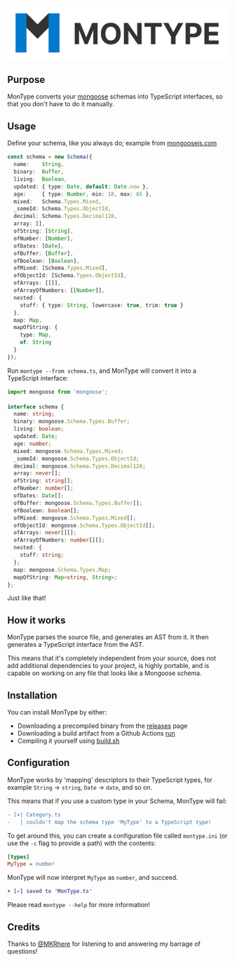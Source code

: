 <p align="center">
  <img src="images/header.png">
</p>
  
## Purpose
MonType converts your [mongoose](https://github.com/Automattic/mongoose) schemas into TypeScript interfaces, so that you don't have to do it manually.
  
## Usage
Define your schema, like you always do; example from [mongoosejs.com](https://mongoosejs.com/docs/schematypes.html)
```typescript
const schema = new Schema({
  name:    String,
  binary:  Buffer,
  living:  Boolean,
  updated: { type: Date, default: Date.now },
  age:     { type: Number, min: 18, max: 65 },
  mixed:   Schema.Types.Mixed,
  _someId: Schema.Types.ObjectId,
  decimal: Schema.Types.Decimal128,
  array: [],
  ofString: [String],
  ofNumber: [Number],
  ofDates: [Date],
  ofBuffer: [Buffer],
  ofBoolean: [Boolean],
  ofMixed: [Schema.Types.Mixed],
  ofObjectId: [Schema.Types.ObjectId],
  ofArrays: [[]],
  ofArrayOfNumbers: [[Number]],
  nested: {
    stuff: { type: String, lowercase: true, trim: true }
  },
  map: Map,
  mapOfString: {
    type: Map,
    of: String
  }
});
```

Run `montype --from schema.ts`, and MonType will convert it into a TypeScript interface:
```typescript
import mongoose from 'mongoose';

interface schema {
  name: string;
  binary: mongoose.Schema.Types.Buffer;
  living: boolean;
  updated: Date;
  age: number;
  mixed: mongoose.Schema.Types.Mixed;
  _someId: mongoose.Schema.Types.ObjectId;
  decimal: mongoose.Schema.Types.Decimal128;
  array: never[];
  ofString: string[];
  ofNumber: number[];
  ofDates: Date[];
  ofBuffer: mongoose.Schema.Types.Buffer[];
  ofBoolean: boolean[];
  ofMixed: mongoose.Schema.Types.Mixed[];
  ofObjectId: mongoose.Schema.Types.ObjectId[];
  ofArrays: never[][];
  ofArrayOfNumbers: number[][];
  nested: {
    stuff: string;
  };
  map: mongoose.Schema.Types.Map;
  mapOfString: Map<string, String>;
};
```
  
Just like that!
  
## How it works
MonType parses the source file, and generates an AST from it. It then generates a TypeScript interface from the AST.  
  
This means that it's completely independent from your source, does not add additional dependencies to your project, is highly portable, and is capable on working on any file that looks like a Mongoose schema.

## Installation
You can install MonType by either:
* Downloading a precompiled binary from the [releases](https://github.com/uditkarode/montype/releases) page
* Downloading a build artifact from a Github Actions [run](https://github.com/uditkarode/montype/actions)
* Compiling it yourself using [build.sh](https://github.com/uditkarode/montype/blob/master/build.sh)
  
## Configuration
MonType works by 'mapping' descriptors to their TypeScript types, for example `String` -> `string`, `Date` -> `date`, and so on.
  
This means that if you use a custom type in your Schema, MonType will fail:
```diff
- [×| Category.ts
-   | couldn't map the schema type 'MyType' to a TypeScript type!
```
  
To get around this, you can create a configuration file called `montype.ini` (or use the `-c` flag to provide a path) with the contents:
```ini
[types]
MyType = number
```
  
MonType will now interpret `MyType` as `number`, and succeed.
```diff
+ [✓] saved to 'MonType.ts'
```

Please read `montype --help` for more information!
  
## Credits
Thanks to [@MKRhere](https://github.com/MKRhere) for listening to and answering my barrage of questions!
